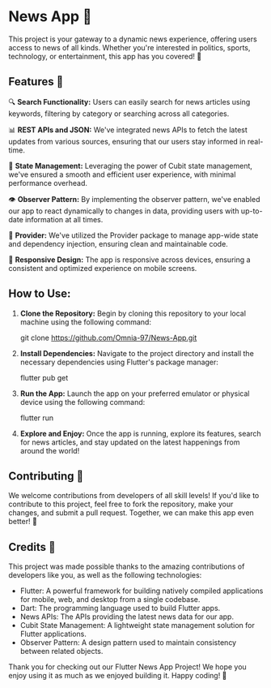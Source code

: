 # News App 📰

This project is your gateway to a dynamic news experience, offering users access to news of all kinds. Whether you're interested in politics, sports, technology, or entertainment, this app has you covered! 🌟

## Features 🚀

🔍 **Search Functionality:** Users can easily search for news articles using keywords, filtering by category or searching across all categories.

📊 **REST APIs and JSON:** We've integrated news APIs to fetch the latest updates from various sources, ensuring that our users stay informed in real-time.

🧩 **State Management:** Leveraging the power of Cubit state management, we've ensured a smooth and efficient user experience, with minimal performance overhead.

👁️ **Observer Pattern:** By implementing the observer pattern, we've enabled our app to react dynamically to changes in data, providing users with up-to-date information at all times.

🔌 **Provider:** We've utilized the Provider package to manage app-wide state and dependency injection, ensuring clean and maintainable code.

📱 **Responsive Design:** The app is responsive across devices, ensuring a consistent and optimized experience on mobile screens.

## How to Use:

1. **Clone the Repository:** Begin by cloning this repository to your local machine using the following command:
   
     git clone https://github.com/Omnia-97/News-App.git

3. **Install Dependencies:** Navigate to the project directory and install the necessary dependencies using Flutter's package manager:

    flutter pub get
   
5. **Run the App:** Launch the app on your preferred emulator or physical device using the following command:
 
     flutter run

7. **Explore and Enjoy:** Once the app is running, explore its features, search for news articles, and stay updated on the latest happenings from around the world!

## Contributing 🤝

We welcome contributions from developers of all skill levels! If you'd like to contribute to this project, feel free to fork the repository, make your changes, and submit a pull request. Together, we can make this app even better! 🚀

## Credits 🙌

This project was made possible thanks to the amazing contributions of developers like you, as well as the following technologies:

- Flutter: A powerful framework for building natively compiled applications for mobile, web, and desktop from a single codebase.
- Dart: The programming language used to build Flutter apps.
- News APIs: The APIs providing the latest news data for our app.
- Cubit State Management: A lightweight state management solution for Flutter applications.
- Observer Pattern: A design pattern used to maintain consistency between related objects.

Thank you for checking out our Flutter News App Project! We hope you enjoy using it as much as we enjoyed building it. Happy coding! 🎉


